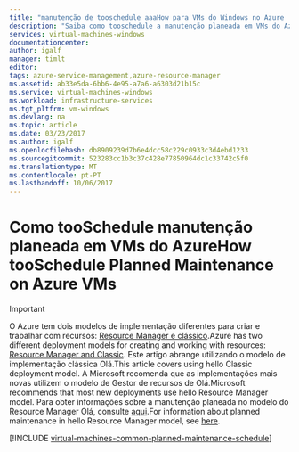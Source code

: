 ```yaml
---
title: "manutenção de tooschedule aaaHow para VMs do Windows no Azure | Microsoft Docs"
description: "Saiba como tooschedule a manutenção planeada em VMs do Azure."
services: virtual-machines-windows
documentationcenter: 
author: igalf
manager: timlt
editor: 
tags: azure-service-management,azure-resource-manager
ms.assetid: ab33e5da-6bb6-4e95-a7a6-a6303d21b15c
ms.service: virtual-machines-windows
ms.workload: infrastructure-services
ms.tgt_pltfrm: vm-windows
ms.devlang: na
ms.topic: article
ms.date: 03/23/2017
ms.author: igalf
ms.openlocfilehash: db8909239d7b6e4dcc58c229c0933c3d4ebd1233
ms.sourcegitcommit: 523283cc1b3c37c428e77850964dc1c33742c5f0
ms.translationtype: MT
ms.contentlocale: pt-PT
ms.lasthandoff: 10/06/2017
---
```

# <a name="how-tooschedule-planned-maintenance-on-azure-vms"></a><span data-ttu-id="91a7c-103">Como tooSchedule manutenção planeada em VMs do Azure</span><span class="sxs-lookup"><span data-stu-id="91a7c-103">How tooSchedule Planned Maintenance on Azure VMs</span></span>
> [!IMPORTANT]
> <span data-ttu-id="91a7c-104">O Azure tem dois modelos de implementação diferentes para criar e trabalhar com recursos: [Resource Manager e clássico](../../resource-manager-deployment-model.md).</span><span class="sxs-lookup"><span data-stu-id="91a7c-104">Azure has two different deployment models for creating and working with resources: [Resource Manager and Classic](../../resource-manager-deployment-model.md).</span></span> <span data-ttu-id="91a7c-105">Este artigo abrange utilizando o modelo de implementação clássica Olá.</span><span class="sxs-lookup"><span data-stu-id="91a7c-105">This article covers using hello Classic deployment model.</span></span> <span data-ttu-id="91a7c-106">A Microsoft recomenda que as implementações mais novas utilizem o modelo de Gestor de recursos de Olá.</span><span class="sxs-lookup"><span data-stu-id="91a7c-106">Microsoft recommends that most new deployments use hello Resource Manager model.</span></span> <span data-ttu-id="91a7c-107">Para obter informações sobre a manutenção planeada no modelo do Resource Manager Olá, consulte [aqui](planned-maintenance.md?toc=%2fazure%2fvirtual-machines%2fwindows%2ftoc.json).</span><span class="sxs-lookup"><span data-stu-id="91a7c-107">For information about planned maintenance in hello Resource Manager model, see [here](planned-maintenance.md?toc=%2fazure%2fvirtual-machines%2fwindows%2ftoc.json).</span></span>

[!INCLUDE [virtual-machines-common-planned-maintenance-schedule](../../../includes/virtual-machines-common-planned-maintenance-schedule.md)]
